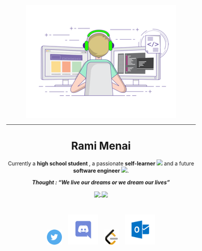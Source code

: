 <p align="center">
  <img src=https://raw.githubusercontent.com/rmenai/rmenai/main/coding-freak.gif width="400"/>
</p>

<hr>

<h1 align="center"> Rami Menai </h1>

<p align="center">
  Currently a <b> high school student </b>,
  a passionate <b> self-learner </b> <img src="https://github.com/TheDudeThatCode/TheDudeThatCode/blob/master/Assets/Developer.gif" width="30px">
  and a future <b> software engineer </b> <img src="https://github.com/TheDudeThatCode/TheDudeThatCode/blob/master/Assets/Designer.gif" width="36px">.
</p>

<p align="center">
  <b><i align="center"> Thought : <q>We live our dreams or we dream our lives</q> </i></b>
</p>

<p align="center">
  <a href="https://github.com/rmenai">
    <img align="center" src="https://github-readme-stats.vercel.app/api/top-langs/?username=rmenai&theme=react&hide_langs_below=1" />
  </a>

  <a href="https://github.com/rmenai">
   <img align="center" src="https://github-readme-stats.vercel.app/api?username=rmenai&show_icons=true&theme=react&count_private=true" />
  </a>
</p>

<br>
 <p align="center">
  <a href="https://twitter.com/menai_rami"><img src="./icons/Twitter.svg" width=40px" /></a>&nbsp;&nbsp;&nbsp;
  <a href="https://discordapp.com/users/640422864125952004"><img src="./icons/Discord.svg" width=80px/></a>&nbsp;&nbsp;&nbsp;
  <a href="https://www.reddit.com/user/rmenai"><img src="./icons/Leetcode.svg" width=40px/></a>&nbsp;&nbsp;&nbsp;
   <a href="mailto: rami.menai@outlook.com"><img src="./icons/Outlook.svg" width=80px/></a>
</p>
